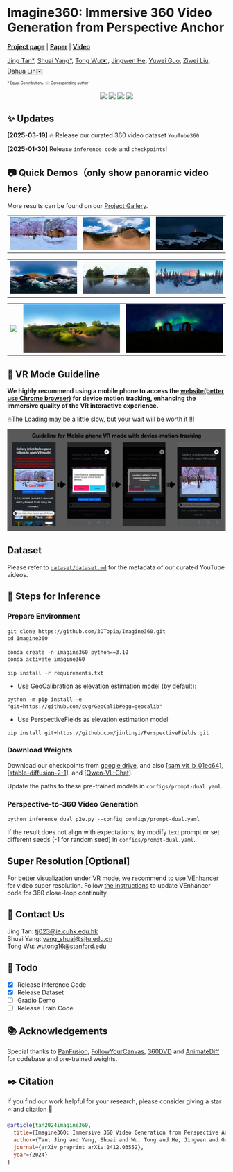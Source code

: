 # Imagine360: Immersive 360 Video Generation from Perspective Anchor


[**Project page**](https://ys-imtech.github.io/projects/Imagine360/) | [**Paper**](https://arxiv.org/abs/2412.03552) | [**Video**](https://youtu.be/gRGo4B41GXY)



[Jing Tan*](https://sparkstj.github.io/), 
[Shuai Yang*](https://ys-imtech.github.io/), 
[Tong Wu✉️](https://wutong16.github.io/), 
[Jingwen He](https://github.com/hejingwenhejingwen), 
[Yuwei Guo](https://guoyww.github.io/), 
[Ziwei Liu](https://liuziwei7.github.io/), 
[Dahua Lin✉️](http://dahua.me/)

<p style="font-size: 0.6em; margin-top: -1em">* Equal Contribution，✉️ Corresponding author</p></p>



<p align="center">
<a href="https://arxiv.org/abs/2412.03552"><img src="https://img.shields.io/badge/arXiv-Paper-<color>"></a>
<a href="https://ys-imtech.github.io/projects/Imagine360/"><img src="https://img.shields.io/badge/Project-Website-red"></a>
<a href="https://www.youtube.com/watch?v=gRGo4B41GXY"><img src="https://img.shields.io/static/v1?label=Demo&message=Video&color=orange"></a>
<a href="" target='_blank'>
<img src="https://visitor-badge.laobi.icu/badge?page_id=YS-IMTech.Imagine360" />
</a>
</p>

## ✨ Updates
**[2025-03-19]** 🔥 Release our curated 360 video dataset `YouTube360`.

**[2025-01-30]** Release `inference code` and `checkpoints`!

## 📷 Quick Demos（only show panoramic video here）
More results can be found on our [Project Gallery](https://ys-imtech.github.io/projects/Imagine360/). 


<table class="center">
    <tr>
    <td><img src="assets/case1.gif"></td>
    <td><img src="assets/case2.gif"></td>
    <td><img src="assets/case3.gif"></td>
    </tr>
</table>
<!-- <p style="margin-left: 2em; margin-top: -1em">Model：<a href="https://civitai.com/models/30240/toonyou">ToonYou</a><p> -->

<table>
    <tr>
    <td><img src="assets/case4.gif"></td>
    <td><img src="assets/case5.gif"></td>
    <td><img src="assets/case6.gif"></td>
    </tr>
</table>

<table>
    <tr>
    <td><img src="assets/case7.gif"></td>
    <td><img src="assets/case8.gif"></td>
    <td><img src="assets/case9.gif"></td>
    </tr>
</table>


## 📖 VR Mode Guideline
<b>We highly recommend using a mobile phone to access the [website(better use Chrome browser)](https://ys-imtech.github.io/projects/Imagine360/) for device motion tracking, enhancing the immersive quality of the VR interactive experience. </b>

🔥The Loading may be a little slow, but your wait will be worth it !!!

![](assets/guideline.png)

## Dataset
Please refer to [`dataset/dataset.md`](dataset/dataset.md) for the metadata of our curated YouTube videos.

## 🔧 Steps for Inference
### Prepare Environment 
```
git clone https://github.com/3DTopia/Imagine360.git
cd Imagine360

conda create -n imagine360 python==3.10
conda activate imagine360

pip install -r requirements.txt
```

- Use GeoCalibration as elevation estimation model (by default):
```
python -m pip install -e "git+https://github.com/cvg/GeoCalib#egg=geocalib"
```
- Use PerspectiveFields as elevation estimation model:
```
pip install git+https://github.com/jinlinyi/PerspectiveFields.git
```

### Download Weights
Download our checkpoints from [google drive](https://drive.google.com/drive/folders/1kjuZqJz8ZDkhUi9tb7AIsc9JlQPRK97Z?usp=sharing), and also [[sam_vit_b_01ec64](https://github.com/facebookresearch/segment-anything/tree/main?tab=readme-ov-file#model-checkpoints)], [[stable-diffusion-2-1](https://huggingface.co/stabilityai/stable-diffusion-2-1)], and [[Qwen-VL-Chat](https://huggingface.co/Qwen/Qwen-VL-Chat)].

Update the paths to these pre-trained models in `configs/prompt-dual.yaml`.

### Perspective-to-360 Video Generation
```
python inference_dual_p2e.py --config configs/prompt-dual.yaml
```
If the result does not align with expectations, try modify text prompt or set different seeds (-1 for random seed) in `configs/prompt-dual.yaml`.

## Super Resolution [Optional]
For better visualization under VR mode, we recommend to use [VEnhancer](https://github.com/Vchitect/VEnhancer) for video super resolution. Follow [the instructions](sr/README.md) to update VEnhancer code for 360 close-loop continuity.

## 📧 Contact Us
Jing Tan: [tj023@ie.cuhk.edu.hk](mailto:tj023@ie.cuhk.edu.hk)  
Shuai Yang: [yang_shuai@sjtu.edu.cn](mailto:yang_shuai@sjtu.edu.cn)  
Tong Wu: [wutong16@stanford.edu](mailto:wutong16@stanford.edu)  

## 📆 Todo
- [x] Release Inference Code 
- [x] Release Dataset
- [ ] Gradio Demo
- [ ] Release Train Code 

## 📚 Acknowledgements
Special thanks to [PanFusion](https://github.com/chengzhag/PanFusion), [FollowYourCanvas](https://github.com/mayuelala/FollowYourCanvas), [360DVD](https://github.com/Akaneqwq/360DVD) and [AnimateDiff](https://github.com/guoyww/AnimateDiff) for codebase and pre-trained weights.

## ✒️ Citation
If you find our work helpful for your research, please consider giving a star ⭐ and citation 📝

```bibtex
@article{tan2024imagine360,
  title={Imagine360: Immersive 360 Video Generation from Perspective Anchor},
  author={Tan, Jing and Yang, Shuai and Wu, Tong and He, Jingwen and Guo, Yuwei and Liu, Ziwei and Lin, Dahua},
  journal={arXiv preprint arXiv:2412.03552},
  year={2024}
}
```
